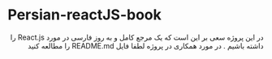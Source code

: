 # Persian-reactJS-book
<p dir="rtl">
در این پروژه سعی بر این است که یک مرجع کامل و به روز فارسی در مورد React.js را داشته باشیم . در مورد همکاری در پروژه لطفا فایل README.md را مطالعه کنید
</p>
